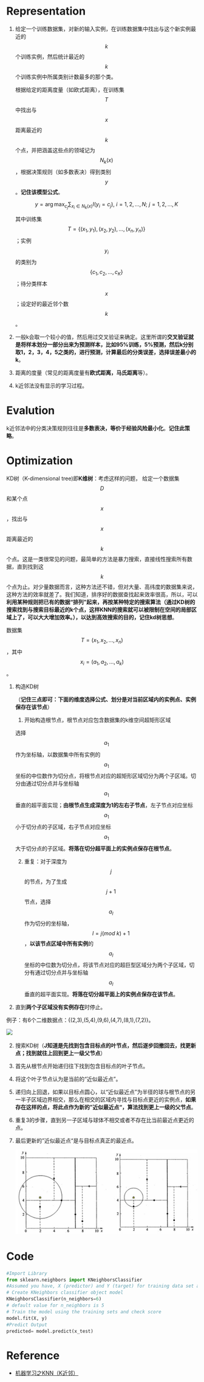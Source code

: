 # Representation

1. 给定一个训练数据集，对新的输入实例，在训练数据集中找出与这个新实例最近的$$k$$个训练实例，然后统计最近的$$k$$个训练实例中所属类别计数最多的那个类。

    根据给定的距离度量（如欧式距离），在训练集$$T$$中找出与$$x$$距离最近的$$k$$个点，并把涵盖这些点的领域记为$$N_k(x)$$，根据决策规则（如多数表决）得到类别$$y$$。**记住该模型公式**。

    $$y = \arg\max_{c_j}\sum_{x_i \in N_k(x)} I(y_i=c_j), \ i = 1, 2, \dots, N; \ j = 1, 2, \dots, K$$

    其中训练集$$T=\{(x_1, y_1), (x_2, y_2), \dots, (x_n, y_n)\}$$；实例$$y_i$$的类别为$$\{ c_1,c_2,\dots,c_K\}$$；待分类样本$$x$$；设定好的最近邻个数$$k$$。

2. 一般k会取一个较小的值，然后用过交叉验证来确定。这里所谓的**交叉验证就是将样本划分一部分出来为预测样本，比如95%训练，5%预测，然后k分别取1，2，3，4，5之类的，进行预测，计算最后的分类误差，选择误差最小的k**。

3. 距离的度量（常见的距离度量有**欧式距离，马氏距离**等）。

4. k近邻法没有显示的学习过程。

# Evalution
k近邻法中的分类决策规则往往是**多数表决，等价于经验风险最小化**。**记住此策略**。

# Optimization
KD树（K-dimensional tree)即**K维树**：考虑这样的问题， 给定一个数据集$$D$$和某个点$$x$$，找出与$$x$$距离最近的$$k$$个点。这是一类很常见的问题，最简单的方法是暴力搜索，直接线性搜索所有数据，直到找到这$$k$$个点为止。对少量数据而言，这种方法还不错，但对大量、高纬度的数据集来说，这种方法的效率就差了。我们知道，排序好的数据查找起来效率很高，所以，可以**利用某种规则把已有的数据“排列”起来，再按某种特定的搜索算法（通过KD树的搜索找到与搜索目标最近的k个点，这样KNN的搜索就可以被限制在空间的局部区域上了，可以大大增加效率。），以达到高效搜索的目的，记住kd树思想**。

数据集$$T=(x_1, x_2, \dots, x_n)$$，其中$$x_i=(a_1, a_2, \dots, a_k)$$。

1. 构造KD树

    （**记住三点即可：下面的维度选择公式、划分是对当前区域内的实例点、实例保存在该节点**）

    1. 开始构造根节点，根节点对应包含数据集的k维空间超矩形区域

    选择$$a_1$$作为坐标轴，以数据集中所有实例的$$a_1$$坐标的中位数作为切分点，将根节点对应的超矩形区域切分为两个子区域。切分由通过切分点并与坐标轴$$a_1$$垂直的超平面实现；**由根节点生成深度为1的左右子节点**，左子节点对应坐标$$a_1$$小于切分点的子区域，右子节点对应坐标$$a_1$$大于切分点的子区域。**将落在切分超平面上的实例点保存在根节点**。

    2. 重复：对于深度为$$j$$的节点，为了生成$$j+1$$节点，选择$$a_l$$作为切分的坐标轴，$$l= j(mod\ k) +1$$，**以该节点区域中所有实例**的$$a_l$$坐标的中位数为切分点，将该节点对应的超巨型区域分为两个子区域，切分有通过切分点并与坐标轴$$a_l$$垂直的超平面实现。**将落在切分超平面上的实例点保存在该节点**。

 3. 直到**两个子区域没有实例存在**时停止。

 例子：有6个二维数据点：{(2,3),(5,4),(9,6),(4,7),(8,1),(7,2)}。

 ![](knn.jpg)

2. 搜索KD树（**J知道是先找到包含目标点的叶节点，然后逐步回撤回去，找更新点；找到就往上回到更上一级父节点**）

 1. 首先从根节点开始递归往下找到包含目标点的叶子节点。

 2. 将这个叶子节点认为是当前的“近似最近点”。

 3. 递归向上回退，如果以目标点圆心，以“近似最近点”为半径的球与根节点的另一半子区域边界相交，那么在相交的区域内寻找与目标点更近的实例点，**如果存在这样的点，将此点作为新的”近似最近点“，算法找到更上一级的父节点**。

 4. 重复3的步骤，直到另一子区域与球体不相交或者不存在比当前最近点更近的点。

 5. 最后更新的”近似最近点“是与目标点真正的最近点。

    ![](/assets/knn2.jpg)

# Code
```python
#Import Library
from sklearn.neighbors import KNeighborsClassifier
#Assumed you have, X (predictor) and Y (target) for training data set and x_test(predictor) of test_dataset
# Create KNeighbors classifier object model
KNeighborsClassifier(n_neighbors=6)
# default value for n_neighbors is 5
# Train the model using the training sets and check score
model.fit(X, y)
#Predict Output
predicted= model.predict(x_test)
```

# Reference
- [机器学习之KNN（K近邻）](http://blog.csdn.net/zhang20072844/article/details/51704544)
